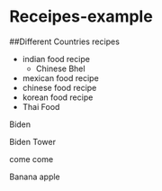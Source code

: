 # Receipes-example

##Different Countries recipes

- indian food recipe
  - Chinese Bhel
- mexican food recipe
- chinese food recipe
- korean food recipe
- Thai Food

Biden

Biden Tower

come come

Banana
apple

